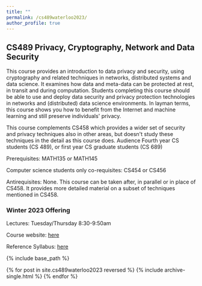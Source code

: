 ```yaml
---
title: ""
permalink: /cs489waterloo2023/
author_profile: true
---
```


<h2>CS489 Privacy, Cryptography, Network and Data Security</h2>

 This course provides an introduction to data privacy and security, using cryptography and related techniques in networks, distributed systems and data science. It examines how data and meta-data can be protected at rest, in transit and during computation. Students completing this course should be able to use and deploy data security and privacy protection technologies in networks and (distributed) data science environments. In layman terms, this course shows you how to benefit from the Internet and machine learning and still preserve individuals' privacy. 
 
 This course complements CS458 which provides a wider set of security and privacy techniques also in other areas, but doesn't study these techniques in the detail as this course does. Audience Fourth year CS students (CS 489), or first year CS graduate students (CS 689) 
 
 Prerequisites: MATH135 or MATH145
 
 Computer science students only co-requisites: CS454 or CS456 
 
 Antirequisites: None. This course can be taken after, in parallel or in place of CS458. It provides more detailed material on a subset of techniques mentioned in CS458.


<h3>Winter 2023 Offering</h3>

Lectures: Tuesday/Thursday 8:30-9:50am

Course website: [here](https://crysp.uwaterloo.ca/courses/data-sp/W23/)

Reference Syllabus: [here](https://bkacsmar.github.io/files/489syllabus.pdf)


{% include base_path %}

{% for post in site.cs489waterloo2023 reversed %}
  {% include archive-single.html %}
{% endfor %}

